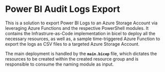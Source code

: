 # Power BI Audit Logs Export

This is a solution to export Power BI Logs to an Azure Storage Account via leveraging Azure Functions and the respective PowerShell modules. It contains the Infrastrure-as-Code implementation in bicel to deploy all the necessary resources, as well as, a sample time-triggered Azure Function to export the logs as CSV files to a targeted Azure Storage Account.

The main deployment is handled by the **`main.bicep`** file, which dictates the resources to be created within the created resource group and is responsible to consume the naming module as input.